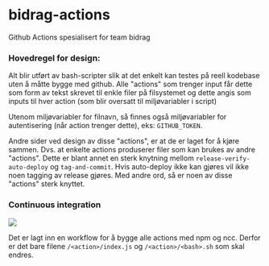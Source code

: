 # bidrag-actions
Github Actions spesialisert for team bidrag

### Hovedregel for design:
Alt blir utført av bash-scripter slik at det enkelt kan testes på reell kodebase uten å måtte bygge med github. Alle "actions" som trenger input får
dette som form av tekst skrevet til enkle filer på filsystemet og dette angis som inputs til hver action (som blir oversatt til miljøvariabler i
script)

Utenom miljøvariabler for filnavn, så finnes også miljøvariabler for autentisering (når action trenger dette), eks: `GITHUB_TOKEN`.

Andre sider ved design av disse "actions", er at de er laget for å kjøre sammen. Dvs. at enkelte actions produserer filer som kan brukes av andre
"actions". Dette er blant annet en sterk knytning mellom `release-verify-auto-deploy` og `tag-and-commit`. Hvis auto-deploy ikke kan gjøres vil ikke
noen tagging av release gjøres. Med andre ord, så er noen av disse "actions" sterk knyttet.

### Continuous integration
![](https://github.com/navikt/bidrag-actions/workflows/build%20actions/badge.svg)

Det er lagt inn en workflow for å bygge alle actions med npm og ncc. Derfor er det bare filene `/<action>/index.js` og `/<action>/<bash>.sh` som skal
endres.
